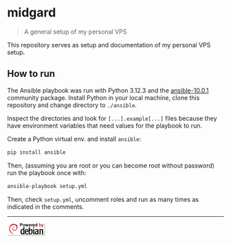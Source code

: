 # midgard

> A general setup of my personal VPS

This repository serves as setup and documentation of my personal VPS setup.

## How to run

The Ansible playbook was run with Python 3.12.3 and the [ansible-10.0.1](https://pypi.org/project/ansible/) community package. Install Python in your local machine, clone this repository and change directory to `./ansible`.

Inspect the directories and look for `[...].example[...]` files because they have environment variables that need values for the playbook to run.

Create a Python virtual env. and install `ansible`:

```bash
pip install ansible
```

Then, (assuming you are root or you can become root without password) run the playbook once with:

```bash
ansible-playbook setup.yml
```

Then, check `setup.yml`, uncomment roles and run as many times as indicated in the comments.

<hr>

![](imgs/debian.gif)